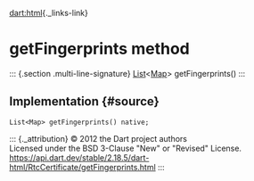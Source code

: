 [dart:html](../../dart-html/dart-html-library){._links-link}

getFingerprints method
======================

::: {.section .multi-line-signature}
[List](../../dart-core/list-class)\<[Map](../../dart-core/map-class)\>
getFingerprints()
:::

Implementation {#source}
--------------

``` {.language-dart data-language="dart"}
List<Map> getFingerprints() native;
```

::: {._attribution}
© 2012 the Dart project authors\
Licensed under the BSD 3-Clause \"New\" or \"Revised\" License.\
<https://api.dart.dev/stable/2.18.5/dart-html/RtcCertificate/getFingerprints.html>
:::
